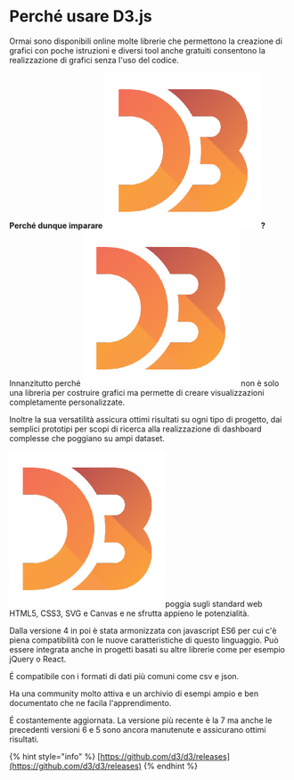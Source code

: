 # Perché usare D3.js

Ormai sono disponibili online molte librerie che permettono la creazione di grafici con poche istruzioni e diversi tool anche gratuiti consentono la realizzazione di grafici senza l'uso del codice.

**Perché dunque imparare** <img src="../.gitbook/assets/1562726.png" alt="" data-size="line">**?** Innanzitutto perché <img src="../.gitbook/assets/1562726.png" alt="" data-size="line"> non è solo una libreria per costruire grafici ma permette di creare visualizzazioni completamente personalizzate.

Inoltre la sua versatilità assicura ottimi risultati su ogni tipo di progetto, dai semplici prototipi per scopi di ricerca alla realizzazione di dashboard complesse che poggiano su ampi dataset.

<img src="../.gitbook/assets/1562726.png" alt="" data-size="line">poggia sugli standard web HTML5, CSS3, SVG e Canvas e ne sfrutta appieno le potenzialità.

Dalla versione 4 in poi è stata armonizzata con javascript ES6 per cui c'è piena compatibilità con le nuove caratteristiche di questo linguaggio. Può essere integrata anche in progetti basati su altre librerie come per esempio jQuery o React.

&#x20;É compatibile con i formati di dati più comuni come csv e json.

Ha una community molto attiva e un archivio di esempi ampio e ben documentato che ne facila l'apprendimento.

É costantemente aggiornata. La versione più recente è la 7 ma anche le precedenti versioni 6 e 5 sono ancora manutenute e assicurano ottimi risultati.

{% hint style="info" %}
[https://github.com/d3/d3/releases](https://github.com/d3/d3/releases)
{% endhint %}

